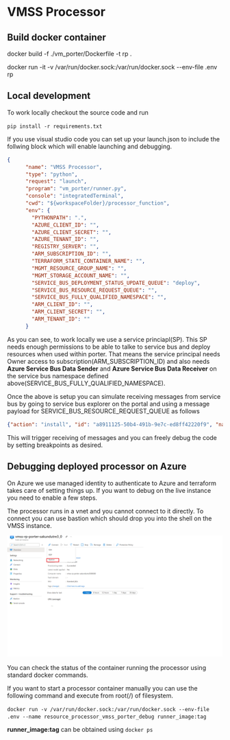# VMSS Processor

## Build docker container

docker build -f ./vm_porter/Dockerfile -t rp .

docker run -it -v /var/run/docker.sock:/var/run/docker.sock  --env-file .env  rp

## Local development

To work locally checkout the source code and run

``pip install -r requirements.txt``

If you use visual studio code you can set up your launch.json to include the follwing block which will enable launching and debugging.

```json
{
      "name": "VMSS Processor",
      "type": "python",
      "request": "launch",
      "program": "vm_porter/runner.py",
      "console": "integratedTerminal",
      "cwd": "${workspaceFolder}/processor_function",
      "env": {
        "PYTHONPATH": ".",
        "AZURE_CLIENT_ID": "",
        "AZURE_CLIENT_SECRET": "",
        "AZURE_TENANT_ID": "",
        "REGISTRY_SERVER": "",
        "ARM_SUBSCRIPTION_ID": "",
        "TERRAFORM_STATE_CONTAINER_NAME": "",
        "MGMT_RESOURCE_GROUP_NAME": "",
        "MGMT_STORAGE_ACCOUNT_NAME": "",
        "SERVICE_BUS_DEPLOYMENT_STATUS_UPDATE_QUEUE": "deploy",
        "SERVICE_BUS_RESOURCE_REQUEST_QUEUE": "",
        "SERVICE_BUS_FULLY_QUALIFIED_NAMESPACE": "",
        "ARM_CLIENT_ID": "",
        "ARM_CLIENT_SECRET": "",
        "ARM_TENANT_ID": ""
      }
```

As you can see, to work locally we use a service princiapl(SP). This SP needs enough permissions to be able to talke to service bus and deploy resources when used within porter. That means the service principal needs Owner access to subscription(ARM_SUBSCRIPTION_ID) and also needs **Azure Service Bus Data Sender** and **Azure Service Bus Data Receiver** on the service bus namespace defined above(SERVICE_BUS_FULLY_QUALIFIED_NAMESPACE).

Once the above is setup you can simulate receiving messages from service bus by going to service bus explorer on the portal and using a message payload for SERVICE_BUS_RESOURCE_REQUEST_QUEUE as follows

```json
{"action": "install", "id": "a8911125-50b4-491b-9e7c-ed8ff42220f9", "name": "tre-workspace-vanilla", "version": "0.1.0", "parameters": {"azure_location": "westeurope", "workspace_id": "20f9", "tre_id": "myfavtre", "address_space": "192.168.3.0/24"}}
```

This will trigger receiving of messages and you can freely debug the code by setting breakpoints as desired.

## Debugging deployed processor on Azure

On Azure we use managed identity to authenticate to Azure and terraform takes care of setting things up. If you want to debug on the live instance you need to enable a few steps.

The processor runs in a vnet and you cannot connect to it directly. To connect you can use bastion which should drop you into the shell on the VMSS instance.

![Bastion](../../docs/assets/bastion.png "Bastion")

You can check the status of the container running the processor using standard docker commands.

If you want to start a processor container manually you can use the following command and execute from root(/) of filesystem.

``docker run -v /var/run/docker.sock:/var/run/docker.sock --env-file .env --name resource_processor_vmss_porter_debug runner_image:tag``

**runner_image:tag** can be obtained using ``docker ps``
